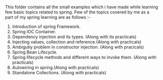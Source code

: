 This folder contains all the small examples which i have made while learning few basic topics related to spring.
Few of the topics covered by me as a part of my spring learning are as follows  :-
1) Introduction of spring Framework.
2) Spring IOC Container.
3) Dependency injection and its types. (Along with its practicals)
4) Injecting values, collection and reference.(Along with practicals)
5) Ambigutiy problem in constructor injection. (Along with pracicals)
6) Spring Bean Lifecycle.
7) Spring lifecycle methods and different ways to invoke them. (Along with practicals)
8) Autowiring in spring.(Along with practicals)
9) Standalone Collections. (Along with practicals)
